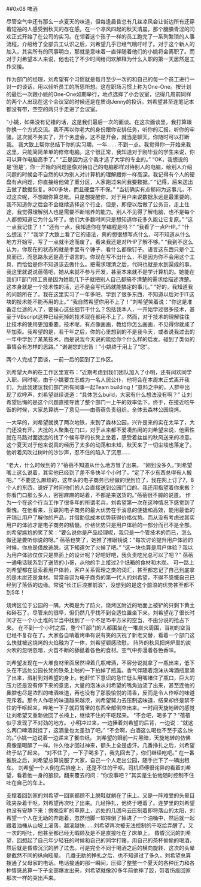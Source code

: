 ##0x08 啤酒

尽管空气中还有那么一点夏天的味道，但每逢晨昏总有几丝凉风会让街边所有还穿着短袖的人感受到秋天的存在感。在一个凉风四起的秋天清晨，那个腼腆青涩的闫欢正式开始了在公司的实习。在领着这个孩子一样的员工跑完了一系列繁琐的人事流程，介绍给了全部员工认识之后，刘希望几乎已经气喘吁吁了。对于这个新人的加入，其实所有的同事明白，那就是意味着一直伴随着他们的小姚将会离职了。而对于刘希望本人来说，他也花了不少时间给闫欢解释为什么入职的第一天居然是工作交接。

作为部门的经理，刘希望有个习惯就是每月至少一次的和自己的每一个员工进行一对一的谈话，用以倾听员工的所思所想。这在职场习惯上称为One-One。按计划的最后一次跟小姚的One-One如期举行，地点选择了小会议室，记得几周前同样的两个人出现在这个会议室的时候还是在质询Jenny的投诉。刘希望甚至连笔记本都没有带，空空的两只手走进了会议室。

“小姚，如果没有记错的话，这是我们最后一次的面谈。在这次面谈里，我打算跟你换一个方式交流。我不再以你老大的身份跟你安排任务，听你的汇报，听你的牢骚。这次就不务实了，开个务虚会。这不是开会，就当是聊天，你随时可以打断我。
我大致上帮你总结下你的实习期，一年…… 不到一点。我觉得你一开始来我这里，只能简简单单的修修电脑。这个很正常，我知道对于刚毕业的学生来说，你可以算作电脑高手了。”
“正是因为这个我才选了大学的专业的。”
“OK，我想说的是’但是’，你一开始的问题是像对待自己的电脑那样对待别人的电脑，给别人介绍问题的时候会不自然的以为别人对计算机的理解跟你一样高深。我记得有个人的硬盘有点问题，你直接给他做了重分区，人家跑过来问我要数据。”
“记得，后来送出去做了数据恢复。800多块，而且硬盘不不保。”
“当初确实有点郁闷为这事儿，不过这次呢，不想跟你算总帐。只是想提醒你，对于用户来说数据永远是最重要的。我不知道你之后会不会继续选择这个行业，但是，即便以后做了公务员，走上仕途，我觉得理解别人也是需要不断培养的能力。别人不见得了解电脑，也不是每个人都想知道它为什么坏了。他们大多数时间只是想知道你花多久能让它复原。”
“这一点我记住了！”
“还有一点，我知道你在学编程是吗？”
“我看了一点PHP。”
“什么想法？”
“我学了大致上看了它的语法，真的想很想写点什么，可不知道从什么地方开始写，写了一点就半途而废了。看来我还是对PHP了解不够。”
“我到不这么认为，你现在的状态的就是手里有个锤子，看什么都像钉子。语言这东西只是个工具而已，而思路永远是高于语言的。你现在写不出什么，不是因为你不会用这个工具，而恰恰是你不知道该去做什么。把需求理清之后，代码也就是水到渠成的事。我这里就说说蓓蓓吧，她从来就不参与开发，甚至本来就不是学计算机的。她能在我们IT部门领工资是因为她能几下子就把别人自己都搞不清楚的需求给描述清楚。这本身就是一个技术性的活，远不是会写代码就能搞定的事儿。”
“好的，我知道我的问题所在了。我在这里实习了一年多吧，学到了很多东西，不知道以后对于IT这块的技术能不能再用的上。”
“我自然希望你用不上了！”刘希望笑着说：“你这是准备走仕途的人了，要操心这些细节干什么？包括我本人，一开始学过很多技术，甚至于VBscript这种已经死掉的技术现在都用不上了。然而，对于技术的理解往往比技术的使用更加重要。技术呢，有点像画画，教给你怎么画画，不见得你就成了毕加索。我希望的是，若干年之后，你的心里想到的不是我今天，或者说我过去的一年中学到了某某技术，而是说我今天说的能给你个什么样的启发。碰到了类似的事情会有怎样的思路。”
“谢谢您的忠告！”小姚终于用上了“您”。

两个人完成了面谈，一前一后的回到了工作区。

刘希望大声的在工作区里宣布：“近期考虑到我们团队加入了小明，还有闫欢同学入职。同时呢，由于小姚要立志成为一名人民公仆，他将会在本周末正式离开我们，为此我建议我们部门所有同事一起Team building！”意料之中的，人群中出现了欢呼声，刘希望继续说道：“具体怎么build，大家有什么想法没有啊？”
让刘希望后悔的是这个问题直接导致了整个部门一上午的效率低下。终于，在接近吃午饭的时候，大家总算统一了意见——由蓓蓓负责组织，全体去森林公园烧烤。

一大早的，刘希望就换了两次地铁，来到了森林公园，兴许是来的实在太早了，大门还没有开。大批的人聚集在门口，对于从来都不爱凑热闹的刘希望来说，他索性就在马路对面远远的找了个候车亭的长凳上坐着，感受着丝丝的秋风送来的凉意。这个夏天对于他来说真的经历了太多的动荡和未知，秋天来了一切尘埃也落定了。他听着风吹过树叶的沙沙声，忍不住的陷入了沉思……

“老大，什么时候到的？”蓓蓓不知道从什么地方冒了出来。
“刚到没多久。”刘希望嘴上这么说着，其实他已经到了差不多快半个小时了。“定了不少东西总得有人搬吧。”
“不要这么麻烦的，这年头的电子商务已经做的很到位了，我在网上订了7，8个人的东西，说好了时间他们的人会直接送到公园门口的。我还用指望着你来搬？你看门口那么多人，密密麻麻的站着，不都是来送货的。”蓓蓓很不屑的说道。
作为一个在这个行当工作了很多年的所谓老兵，刘希望第一次在这种情况下感觉到了惭愧。在他看来，互联网电子商务的最大优势在于消息的便捷和高效，能用最低的开销让用户了解你的产品，并借助低成本优势获得价格优势。而从没有考虑过其实用户的体验才是电子商务的精髓，价格优势只是用户体验的一部分而已不是全部。刘希望尴尬的笑了笑：“要么说你是产品经理呢，我只是一个管技术的而已，怎么做还是要听你说的呀。”
蓓蓓也笑了，她推了推眼镜说：“每次讨论提升用户体验的时候，你总是借故逃脱，这下知道欠了火候了吧。”
“这一块也算是用户体验？我以为用户体验仅仅只是界面上的设计呢？好吧好吧，我负责吃光总可以了吧？”
蓓蓓一通电话联系到了送货的小哥，从他的手上接过2个纸箱的食材和木炭。
可一路上刘希望都在思索着用户体验，客户关系管理之类的词汇，甚至都忘记了自己到底拿的是木炭还是食材。常常自诩为电子商务的第一代人的刘希望，不得不感慨自己已经到了落伍的边缘。常说“长江后浪推前浪”，没想到的是这个前浪的优势甚至都不到5年！

烧烤区位于公园的一隅，大概是为了防火，烧烤区附近的地面上被铲的只剩下黄土和碎石了。尽管来的很早，但仍然几乎找不到合适位置坐下来。刘希望花了很长时间才在一个小土堆的半当中找到了一个不足15平方米的空当，不由分说的抢占下来。
在不到一个小时之后，整个IT部门的人都围坐在一堆炭火周围，当初的空当已经不复存在了。大家各自啃着烤串有说有笑的庆祝了新老交替，看着一个部门这么快就被这烧烤的火焰融为了一体，刘希望顿感欣慰。
阵阵的秋风把烤炉里的炭火吹的忽明忽暗，火苗不断的舔舐着各色的食材。空气中弥漫着各色香味。

刘希望发现在一大堆食材里面居然埋着几瓶啤酒，不容分说就拿了一瓶出来，低下头在不远处公园长凳的铁条上啪的一下拍掉了瓶盖。香气伴随着泡沫从啤酒瓶里涌了出来，溅射到刘希望的身上。他赶忙下意识的急忙低头用嘴堵住了瓶口，巨大的压力还是没有停下来的意思，大量的泡沫从刘希望的嘴角边流了出来，甚至连他的鼻腔也尽是浓烈的啤酒味道，再也没有了那股愉悦的清香，反而是令人作呕的味道充斥着。那令人作呕的味道越来越浓，刘希望努力去压制这味道，结果却终是禁不住的干呕起来，哗地一下子就将胃里的东西全部倒空出来。一时间天旋地砖的感觉让刘希望又重新做回了长椅上，继续不住的干呕起来。
“不会吧，喝多了？”蓓蓓似乎发现了不对劲的地方。
小明冲过来，一边捶着刘希望的后背，一边说：“就这么两口啤酒就挂了，这酒量也太差劲了吧。”
“不会啊，白酒这么喝也不至于这么快的。”小姚一边说着一边递来了餐巾纸。
刘希望的眼前一片黑暗，天旋地转的仿佛真像是喝醉了一样。许久他才回过神来，额头上全是虚汗。几番挣扎之后，刘希望终于站了起来。
“对不住了，一下子喝多了，我先回去了，你们继续吃吧。”
在一番推脱之后，刘希望总算说服了大家，自己一个人走出公园，随手拦下了一辆出租车。
刘希望一个人倒在后排座上，还是不住的干呕。司机师傅很诧异的看着刘希望，看着他一身的狼狈，翻来覆去的问：“你没事吧？”其实是生怕他随时控制不住吐在自己的车上。

支撑着回到家的刘希望一回家都顾不上脱鞋就躺在了床上。又是一阵难受的头晕目眩夹杂着干呕，刘希望再次吐了出来。几经挣扎，他终于睡着了。连梦里的刘希望也没有安静下来：傍晚空旷的草原上，远处的几团乌云压制着即将落山的太阳，刘希望一个人在无助的奔跑着，忽然他脚一软摔倒了掉进了一个油桶中，然后就一起跟着油桶从山坡上滚落，越滚越快……刘希望再次被无法控制的干呕给弄醒了。又一次的呕吐，他甚至都已经无暇顾及是不是直接吐在了床单上。
昏昏沉沉的刘希望，回想起了自己年少轻狂的时候和自己的同学打赌，用自己的茶杯偷偷的喝酒，然后就是昏昏沉沉的醉了过去。可是完全不同于喝酒之后的横向旋转，这次的头晕是截然不同的纵向眩晕。
几番无助的挣扎之后，也不知道过了多久，刘希望总算拨通了父母家的电话。电话接通的那一瞬间，压抑了整整一个夏天的各种压力和各种情感总算一下子全部爆发出来，刘希望就像20多年前他摔了跤，带着伤痕回家那次一样的哭出声来。
